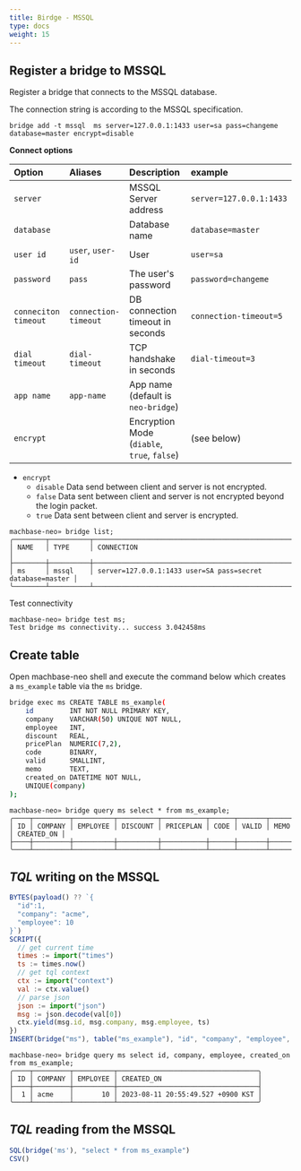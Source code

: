 ```yaml
---
title: Birdge - MSSQL
type: docs
weight: 15
---
```


## Register a bridge to MSSQL

Register a bridge that connects to the MSSQL database.

The connection string is according to the MSSQL specification.

```
bridge add -t mssql  ms server=127.0.0.1:1433 user=sa pass=changeme database=master encrypt=disable
```

**Connect options**

| Option               | Aliases                |Description                            | example                 |
| :-----------         | :-----------           |:---------------------------------     | :-------------          |
| `server`             |                        | MSSQL Server address                  | `server=127.0.0.1:1433` |
| `database`           |                        | Database name                         | `database=master`       |
| `user id`            | `user`, `user-id`      | User                                  | `user=sa`               |
| `password`           | `pass`                 | The user's password                   | `password=changeme`     |
| `conneciton timeout` | `connection-timeout`   | DB connection timeout in seconds      | `connection-timeout=5`  |
| `dial timeout`       | `dial-timeout`         | TCP handshake in seconds              | `dial-timeout=3`        |
| `app name`           | `app-name`             | App name (default is `neo-bridge`)    |                         |
| `encrypt`            |                        | Encryption Mode (`diable`, `true`, `false`)  | (see below)  |

- `encrypt`
  - `disable` Data send between client and server is not encrypted.
  - `false` Data sent between client and server is not encrypted beyond the login packet. 
  - `true` Data sent between client and server is encrypted.

```
machbase-neo» bridge list;
╭────────┬──────────┬───────────────────────────────────────────────────────────╮
│ NAME   │ TYPE     │ CONNECTION                                                │
├────────┼──────────┼───────────────────────────────────────────────────────────┤
│ ms     │ mssql    │ server=127.0.0.1:1433 user=SA pass=secret database=master │
╰────────┴──────────┴───────────────────────────────────────────────────────────╯
```

Test connectivity

```
machbase-neo» bridge test ms;
Test bridge ms connectivity... success 3.042458ms
```

## Create table

Open machbase-neo shell and execute the command below which creates a `ms_example` table via the `ms` bridge.

```sh
bridge exec ms CREATE TABLE ms_example(
    id         INT NOT NULL PRIMARY KEY,
    company    VARCHAR(50) UNIQUE NOT NULL,
    employee   INT,
    discount   REAL,
    pricePlan  NUMERIC(7,2),
    code       BINARY,
    valid      SMALLINT,
    memo       TEXT,
    created_on DATETIME NOT NULL,
    UNIQUE(company)
);
```

```
machbase-neo» bridge query ms select * from ms_example;
╭────┬─────────┬──────────┬──────────┬───────────┬──────┬───────┬──────┬────────────╮
│ ID │ COMPANY │ EMPLOYEE │ DISCOUNT │ PRICEPLAN │ CODE │ VALID │ MEMO │ CREATED_ON │
├────┼─────────┼──────────┼──────────┼───────────┼──────┼───────┼──────┼────────────┤
╰────┴─────────┴──────────┴──────────┴───────────┴──────┴───────┴──────┴────────────╯
```


## *TQL* writing on the MSSQL

```js
BYTES(payload() ?? `{
  "id":1,
  "company": "acme",
  "employee": 10
}`)
SCRIPT({
  // get current time
  times := import("times")
  ts := times.now()
  // get tql context
  ctx := import("context")
  val := ctx.value()
  // parse json
  json := import("json")
  msg := json.decode(val[0])
  ctx.yield(msg.id, msg.company, msg.employee, ts)
})
INSERT(bridge("ms"), table("ms_example"), "id", "company", "employee", "created_on")
```

```
machbase-neo» bridge query ms select id, company, employee, created_on from ms_example;
╭────┬─────────┬──────────┬───────────────────────────────────╮
│ ID │ COMPANY │ EMPLOYEE │ CREATED_ON                        │
├────┼─────────┼──────────┼───────────────────────────────────┤
│  1 │ acme    │       10 │ 2023-08-11 20:55:49.527 +0900 KST │
╰────┴─────────┴──────────┴───────────────────────────────────╯
```

## *TQL* reading from the MSSQL

```js
SQL(bridge('ms'), "select * from ms_example")
CSV()
```
